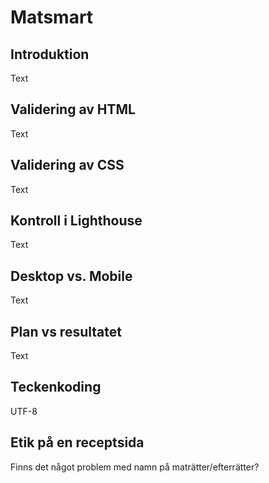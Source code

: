 # Matsmart

## Introduktion

Text

## Validering av HTML

Text

## Validering av CSS

Text

## Kontroll i Lighthouse

Text

## Desktop vs. Mobile

Text

## Plan vs resultatet

Text

## Teckenkoding

UTF-8

## Etik på en receptsida

Finns det något problem med namn på maträtter/efterrätter?
